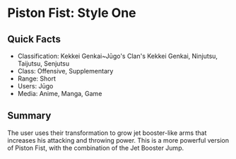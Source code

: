 # Piston Fist: Style One

## Quick Facts
- Classification: Kekkei Genkai~Jūgo's Clan's Kekkei Genkai, Ninjutsu, Taijutsu, Senjutsu
- Class: Offensive, Supplementary
- Range: Short
- Users: Jūgo
- Media: Anime, Manga, Game

## Summary
The user uses their transformation to grow jet booster-like arms that increases his attacking and throwing power. This is a more powerful version of Piston Fist, with the combination of the Jet Booster Jump.
